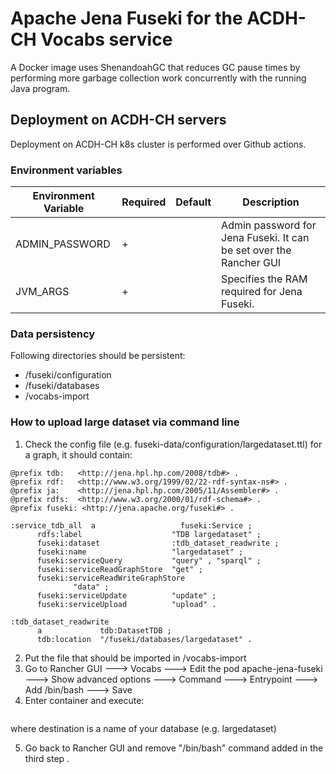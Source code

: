 # Apache Jena Fuseki for the ACDH-CH Vocabs service

A Docker image uses ShenandoahGC that reduces GC pause times by performing more garbage collection work concurrently with the running Java program.

## Deployment on ACDH-CH servers

Deployment on ACDH-CH k8s cluster is performed over Github actions.

### Environment variables

| Environment Variable | Required | Default | Description                                                            |
|----------------------|----------|---------|------------------------------------------------------------------------|
| ADMIN_PASSWORD       |    +     |         | Admin password for Jena Fuseki. It can be set over the Rancher GUI     |
| JVM_ARGS             |    +     |         | Specifies the RAM required for Jena Fuseki.                            |

### Data persistency

Following directories should be persistent:
 - /fuseki/configuration 
 - /fuseki/databases
 -  /vocabs-import

### How to upload large dataset via command line

1. Check the config file (e.g. fuseki-data/configuration/largedataset.ttl) for a graph, it should contain:

  ```@prefix :      <http://base/#> .
@prefix tdb:   <http://jena.hpl.hp.com/2008/tdb#> .
@prefix rdf:   <http://www.w3.org/1999/02/22-rdf-syntax-ns#> .
@prefix ja:    <http://jena.hpl.hp.com/2005/11/Assembler#> .
@prefix rdfs:  <http://www.w3.org/2000/01/rdf-schema#> .
@prefix fuseki: <http://jena.apache.org/fuseki#> .

:service_tdb_all  a                   fuseki:Service ;
        rdfs:label                    "TDB largedataset" ;
        fuseki:dataset                :tdb_dataset_readwrite ;
        fuseki:name                   "largedataset" ;
        fuseki:serviceQuery           "query" , "sparql" ;
        fuseki:serviceReadGraphStore  "get" ;
        fuseki:serviceReadWriteGraphStore
                "data" ;
        fuseki:serviceUpdate          "update" ;
        fuseki:serviceUpload          "upload" .

:tdb_dataset_readwrite
        a             tdb:DatasetTDB ;
        tdb:location  "/fuseki/databases/largedataset" .
  ```
2. Put the file that should be imported in /vocabs-import
3. Go to Rancher GUI ---> Vocabs ---> Edit the pod apache-jena-fuseki ---> Show advanced options ---> Command ---> Entrypoint ---> Add /bin/bash ---> Save
4. Enter container and execute:
```./load.sh destination yourdatadump.rdf 	
```
where destination is a name of your database (e.g. largedataset)

5. Go back to Rancher GUI and remove  "/bin/bash" command added in the third step .
